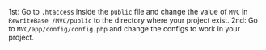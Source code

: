 1st:
Go to `.htaccess` inside the `public` file and change the value of `MVC` in `RewriteBase /MVC/public` to the directory where your project exist.
2nd:
Go to `MVC/app/config/config.php` and change the configs to work in your project.